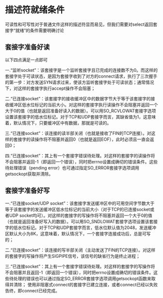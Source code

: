 # 描述符就绪条件
可读性和可写性对于普通文件这样的描述符显而易见，但我们需要对select返回套接字“就绪”的条件需要明确讨论
## 套接字准备好读
以下四点满足一点即可

一.“监听socket”：该套接字是一个监听套接字且已完成的连接数不为0。而这样的套接字处于可读状态，是因为套接字收到了对方的connect请求，执行了三次握手的第一步：对方发送SYN请求过来，使该方监听套接字处于可读状态；通常情况下，对这样的套接字执行accept操作不会阻塞；


二.“已连接socket”：该套接字的接收缓冲区中的数据字节大于等于该套接字的接收缓冲区低水位标记的当前大小。对这样的套接字执行读操作不会阻塞并返回一个大于0的值（也就是返回准备好读入的数据）。可以用SO_RCVLOWAT套接字选项设置该套接字的低水位标记。对于TCP和UDP套接字而言，其缺省值为1，这意味着，默认情况下，只要缓冲区中有数据，那就是可读的。

三.“已连接socket”：该连接的读半部关闭（也就是接收了FIN的TCP连接）。对这样的套接字的读操作将不阻塞并返回0（也就是返回EOF），此时必须且一直会返回0；

四.“已连接socket”：其上有一个套接字错误待处理。对这样的套接字的读操作将不会阻塞并返回-1（即返回一个错误），同时把errno设置成确切的错误条件。这些待处理错误（pending error）也可通过指定SO_ERROR套接字选项调用getsockopt获取并清除。

## 套接字准备好写

一.“已连接socket/UDP socket”：该套接字发送缓冲区中的可用空间字节数大于等于该套接字的发送缓冲区低水位标记的当前大小（对于TCP的已连接socket或者UDP socket均可）。对这样的套接字的写操作将不阻塞并返回一个大于0的值（也就是返回准备好写入的数据）。可以用SO_SNDLOWAT套接字选项设置该套接字的低水位标记。对于TCP和UDP套接字而言，低水位默认值为2048，发送缓冲区默认大小为8K，这意味着，默认情况下，一个套接字连接成功后，总是可写的；

二.“已连接socket”：该连接的写半部关闭（主动发送了FIN的TCP连接）。对这样的套接字的写操作将产生SIGPIPE信号，该信号的缺省行为是终止进程；

三.“已连接socket”：其上有一个套接字错误待处理。对这样的套接字的写操作将不会阻塞并且返回-1（即返回一个错误），同时把errno设置成确切的错误条件。这些待处理的错误也可以通过指定SO_ERROR套接字选项调用getsockopt函数来取得并清除；
使用非阻塞式connect的套接字已建立连接，或者connect已经以失败告终，即connect已经完成。

